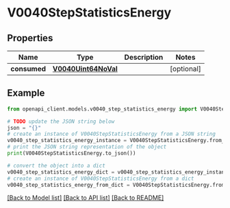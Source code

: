 # V0040StepStatisticsEnergy


## Properties

Name | Type | Description | Notes
------------ | ------------- | ------------- | -------------
**consumed** | [**V0040Uint64NoVal**](V0040Uint64NoVal.md) |  | [optional] 

## Example

```python
from openapi_client.models.v0040_step_statistics_energy import V0040StepStatisticsEnergy

# TODO update the JSON string below
json = "{}"
# create an instance of V0040StepStatisticsEnergy from a JSON string
v0040_step_statistics_energy_instance = V0040StepStatisticsEnergy.from_json(json)
# print the JSON string representation of the object
print(V0040StepStatisticsEnergy.to_json())

# convert the object into a dict
v0040_step_statistics_energy_dict = v0040_step_statistics_energy_instance.to_dict()
# create an instance of V0040StepStatisticsEnergy from a dict
v0040_step_statistics_energy_from_dict = V0040StepStatisticsEnergy.from_dict(v0040_step_statistics_energy_dict)
```
[[Back to Model list]](../README.md#documentation-for-models) [[Back to API list]](../README.md#documentation-for-api-endpoints) [[Back to README]](../README.md)



